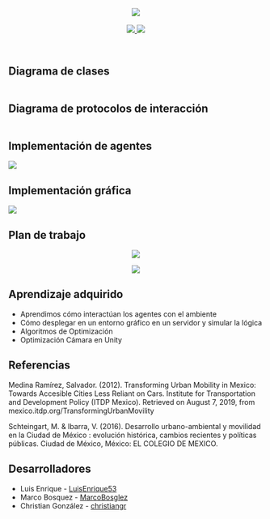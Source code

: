 <p align="center">
    <img src="https://i.ibb.co/Qb7zNWH/Bangkok-banner-traffic-jam.jpg">
    <br>
    <br>
	<a href="https://kapak.notion.site/22b0a94494d74da392648261f99be188?v=66dd005398c34000ae469974bb955284">
        <img src="https://img.shields.io/badge/board_del_proyecto-red">
    </a>
    <a href="https://drive.google.com/drive/folders/16REF2vHUcTt5MgZqQlhbXtIPgLHPtslK?usp=sharing">
        <img src="https://img.shields.io/badge/Google_Drive-yellow">
    </a>
</p>

<br>

## Diagrama de clases

<div class="mxgraph" style="max-width:100%;border:1px solid transparent;" data-mxgraph="{&quot;highlight&quot;:&quot;#0000ff&quot;,&quot;lightbox&quot;:false,&quot;nav&quot;:true,&quot;resize&quot;:true,&quot;page&quot;:0,&quot;toolbar&quot;:&quot;pages zoom layers tags&quot;,&quot;edit&quot;:&quot;_blank&quot;,&quot;url&quot;:&quot;https://drive.google.com/uc?id=15_HbKtR7pvUybgTHN7VH7lnKznpBeAtx&amp;export=download&quot;}"></div>
<script type="text/javascript" src="https://viewer.diagrams.net/embed2.js?&fetch=https%3A%2F%2Fdrive.google.com%2Fuc%3Fid%3D15_HbKtR7pvUybgTHN7VH7lnKznpBeAtx%26export%3Ddownload"></script>

## Diagrama de protocolos de interacción

<div class="mxgraph" style="max-width:100%;border:1px solid transparent;" data-mxgraph="{&quot;highlight&quot;:&quot;#0000ff&quot;,&quot;lightbox&quot;:false,&quot;nav&quot;:true,&quot;resize&quot;:true,&quot;page&quot;:1,&quot;toolbar&quot;:&quot;pages zoom layers tags&quot;,&quot;edit&quot;:&quot;_blank&quot;,&quot;url&quot;:&quot;https://drive.google.com/uc?id=15_HbKtR7pvUybgTHN7VH7lnKznpBeAtx&amp;export=download&quot;}"></div>
<script type="text/javascript" src="https://viewer.diagrams.net/embed2.js?&fetch=https%3A%2F%2Fdrive.google.com%2Fuc%3Fid%3D15_HbKtR7pvUybgTHN7VH7lnKznpBeAtx%26export%3Ddownload"></script>

## Implementación de agentes

<a href="https://replit.com/@MarcoBosglez/M5AvanceProyecto#main.py">
        <img src="https://i.ibb.co/HqJtJvr/agentes.png">
    </a>

## Implementación gráfica

<a href="https://replit.com/@MarcoBosglez/M5AvanceProyecto#main.py">
        <img src="https://i.ibb.co/gPHkyGk/visual.png">
    </a>

## Plan de trabajo

<p align="center">
	<a href="https://kapak.notion.site/22b0a94494d74da392648261f99be188?v=66dd005398c34000ae469974bb955284">
        <img src="https://i.ibb.co/ZX9FDQf/board.png">
    </a>
</p>

<p align="center">
	<a href="https://kapak.notion.site/22b0a94494d74da392648261f99be188?v=66dd005398c34000ae469974bb955284">
        <img src="https://i.ibb.co/ykkZQSh/gantt.png">
    </a>
</p>

## Aprendizaje adquirido

* Aprendimos cómo interactúan los agentes con el ambiente
* Cómo desplegar en un entorno gráfico en un servidor y simular la lógica
* Algoritmos de Optimización
* Optimización Cámara en Unity

## Referencias

Medina Ramírez, Salvador. (2012). Transforming Urban Mobility in Mexico: Towards Accesible Cities Less Reliant on Cars. Institute for Transportation and Development Policy (ITDP Mexico). Retrieved on August 7, 2019, from mexico.itdp.org/TransformingUrbanMovility

Schteingart, M. & Ibarra, V. (2016). Desarrollo urbano-ambiental y movilidad en la Ciudad de México : evolución histórica, cambios recientes y políticas públicas. Ciudad de México, México: EL COLEGIO DE MEXICO.

## Desarrolladores

- Luis Enrique - [LuisEnrique53](https://github.com/LuisEnrique53)
- Marco Bosquez - [MarcoBosglez](https://github.com/MarcoBosglez)
- Christian González - [christiangr](https://github.com/grchristian)
